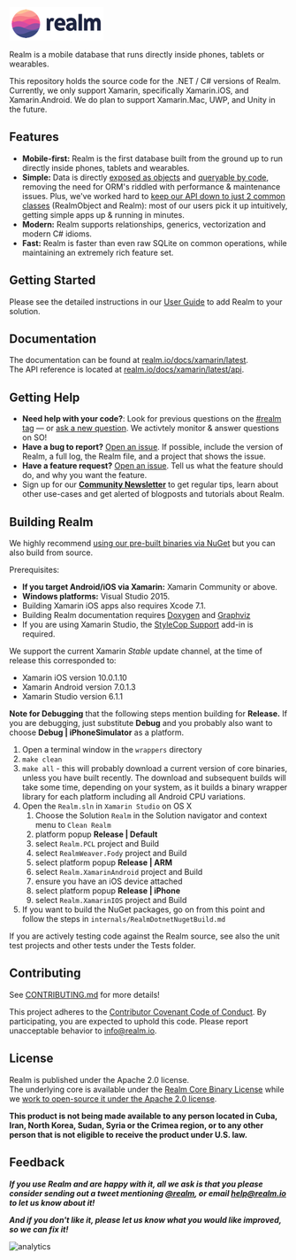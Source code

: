 ![Realm](https://github.com/realm/realm-dotnet/raw/master/logo.png)

Realm is a mobile database that runs directly inside phones, tablets or wearables.

This repository holds the source code for the .NET / C# versions of Realm. Currently, we only support Xamarin, specifically Xamarin.iOS, and Xamarin.Android. We do plan to support Xamarin.Mac, UWP, and Unity in the future.

## Features

* **Mobile-first:** Realm is the first database built from the ground up to run directly inside phones, tablets and wearables.
* **Simple:** Data is directly [exposed as objects](https://realm.io/docs/xamarin/latest/#models) and [queryable by code](https://realm.io/docs/xamarin/latest/#queries), removing the need for ORM's riddled with performance & maintenance issues. Plus, we've worked hard to [keep our API down to just 2 common classes](https://realm.io/docs/xamarin/latest/api/) (RealmObject and Realm): most of our users pick it up intuitively, getting simple apps up & running in minutes.
* **Modern:** Realm supports relationships, generics, vectorization and modern C# idioms.
* **Fast:** Realm is faster than even raw SQLite on common operations, while maintaining an extremely rich feature set.

## Getting Started

Please see the detailed instructions in our [User Guide](https://realm.io/docs/xamarin/latest/#installation) to add Realm to your solution.

## Documentation

The documentation can be found at [realm.io/docs/xamarin/latest](https://realm.io/docs/xamarin/latest).  
The API reference is located at [realm.io/docs/xamarin/latest/api](https://realm.io/docs/xamarin/latest/api).

## Getting Help

- **Need help with your code?**: Look for previous questions on the  [#realm tag](https://stackoverflow.com/questions/tagged/realm?sort=newest) — or [ask a new question](https://stackoverflow.com/questions/ask?tags=realm). We activtely monitor & answer questions on SO!
- **Have a bug to report?** [Open an issue](https://github.com/realm/realm-dotnet/issues/new). If possible, include the version of Realm, a full log, the Realm file, and a project that shows the issue.
- **Have a feature request?** [Open an issue](https://github.com/realm/realm-dotnet/issues/new). Tell us what the feature should do, and why you want the feature.
- Sign up for our [**Community Newsletter**](http://eepurl.com/VEKCn) to get regular tips, learn about other use-cases and get alerted of blogposts and tutorials about Realm.

## Building Realm

We highly recommend [using our pre-built binaries via NuGet](https://realm.io/docs/xamarin/latest/#installation) but you can also build from source.

Prerequisites:

* **If you target Android/iOS via Xamarin:** Xamarin Community or above. 
* **Windows platforms:** Visual Studio 2015.
* Building Xamarin iOS apps also requires Xcode 7.1.
* Building Realm documentation requires [Doxygen](http:/www.doxygen.org) and [Graphviz](http://www.graphviz.org)
* If you are using Xamarin Studio, the [StyleCop Support](http://addins.monodevelop.com/Project/Index/54) add-in is required.

We support the current Xamarin _Stable_ update channel, at the time of release this corresponded to:

* Xamarin iOS version 10.0.1.10
* Xamarin Android version 7.0.1.3
* Xamarin Studio version 6.1.1

**Note for Debugging** that the following steps mention building for **Release.** If you are debugging, just substitute **Debug** and you probably also want to choose **Debug | iPhoneSimulator** as a platform.

1. Open a terminal window in the `wrappers` directory
1. `make clean`
1. `make all` - this will probably download a current version of core binaries, unless you have built recently. The download and subsequent builds will take some time, depending on your system, as it builds a binary wrapper library for each platform including all Android CPU variations.
1. Open the `Realm.sln` in `Xamarin Studio` on OS X 
    1. Choose the Solution `Realm` in the Solution navigator and context menu to `Clean Realm`
    1. platform popup **Release | Default**
    1. select `Realm.PCL` project and Build
    1. select `RealmWeaver.Fody` project and Build
    1. select platform popup **Release | ARM**
    1. select `Realm.XamarinAndroid` project and Build
    1. ensure you have an iOS device attached
    1. select platform popup **Release | iPhone**
    1. select `Realm.XamarinIOS` project and Build
1. If you want to build the NuGet packages, go on from this point and follow the steps in  `internals/RealmDotnetNugetBuild.md`

If you are actively testing code against the Realm source, see also the unit test projects and other tests under the Tests folder.

## Contributing

See [CONTRIBUTING.md](CONTRIBUTING.md) for more details!

This project adheres to the [Contributor Covenant Code of Conduct](https://realm.io/conduct).
By participating, you are expected to uphold this code. Please report
unacceptable behavior to [info@realm.io](mailto:info@realm.io).

## License

Realm is published under the Apache 2.0 license.  
The underlying core is available under the [Realm Core Binary License](https://github.com/realm/realm-dotnet/blob/master/LICENSE#L210-L243) while we [work to open-source it under the Apache 2.0 license](https://realm.io/docs/xamarin/latest/#faq).

**This product is not being made available to any person located in Cuba, Iran,
North Korea, Sudan, Syria or the Crimea region, or to any other person that is
not eligible to receive the product under U.S. law.**

## Feedback

**_If you use Realm and are happy with it, all we ask is that you please consider sending out a tweet mentioning [@realm](https://twitter.com/realm), or email [help@realm.io](mailto:help@realm.io) to let us know about it!_**

**_And if you don't like it, please let us know what you would like improved, so we can fix it!_**

![analytics](https://ga-beacon.appspot.com/UA-50247013-2/realm-dotnet/README?pixel)
